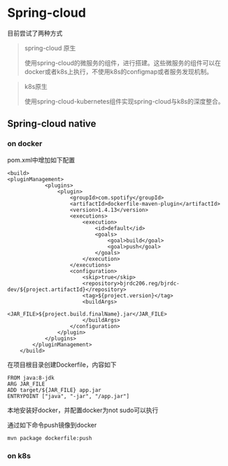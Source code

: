 Spring-cloud
===

目前尝试了两种方式

> spring-cloud 原生
>
> 使用spring-cloud的微服务的组件，进行搭建。这些微服务的组件可以在docker或者k8s上执行，不使用k8s的configmap或者服务发现机制。



> k8s原生
>
> 使用spring-cloud-kubernetes组件实现spring-cloud与k8s的深度整合。

## Spring-cloud native

### on docker

pom.xml中增加如下配置

```
<build>
<pluginManagement>
			<plugins>
				<plugin>
					<groupId>com.spotify</groupId>
					<artifactId>dockerfile-maven-plugin</artifactId>
					<version>1.4.13</version>
					<executions>
						<execution>
							<id>default</id>
							<goals>
								<goal>build</goal>
								<goal>push</goal>
							</goals>
						</execution>
					</executions>
					<configuration>
						<skip>true</skip>
						<repository>bjrdc206.reg/bjrdc-dev/${project.artifactId}</repository>
						<tag>${project.version}</tag>
						<buildArgs>
							<JAR_FILE>${project.build.finalName}.jar</JAR_FILE>
						</buildArgs>
					</configuration>
				</plugin>
			</plugins>
		</pluginManagement>
	</build>
```

在项目根目录创建Dockerfile，内容如下


```
FROM java:8-jdk
ARG JAR_FILE
ADD target/${JAR_FILE} app.jar
ENTRYPOINT ["java", "-jar", "/app.jar"]
```
本地安装好docker，并配置docker为not sudo可以执行

通过如下命令push镜像到docker

```
mvn package dockerfile:push
```



### on k8s

